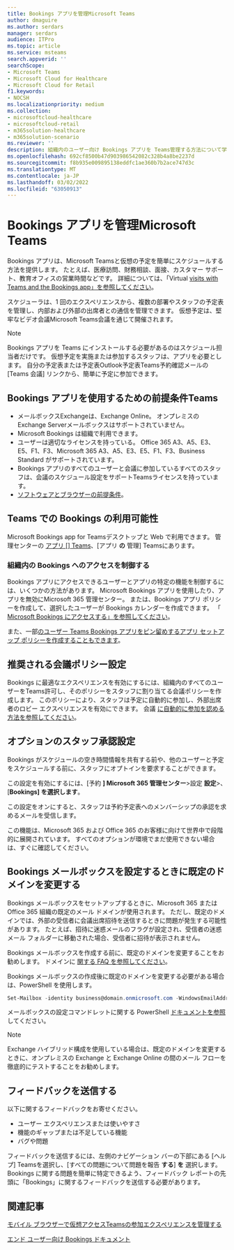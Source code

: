 ```yaml
---
title: Bookings アプリを管理Microsoft Teams
author: dmaguire
ms.author: serdars
manager: serdars
audience: ITPro
ms.topic: article
ms.service: msteams
search.appverid: ''
searchScope:
- Microsoft Teams
- Microsoft Cloud for Healthcare
- Microsoft Cloud for Retail
f1.keywords:
- NOCSH
ms.localizationpriority: medium
ms.collection:
- microsoftcloud-healthcare
- microsoftcloud-retail
- m365solution-healthcare
- m365solution-scenario
ms.reviewer: ''
description: 組織内のユーザー向け Bookings アプリを Teams管理する方法について学習します。
ms.openlocfilehash: 692cf8500b47d903986542082c328b4a8be2237d
ms.sourcegitcommit: f8b935e009895138eddfc1ae360b7b2ace747d3c
ms.translationtype: MT
ms.contentlocale: ja-JP
ms.lasthandoff: 03/02/2022
ms.locfileid: "63050913"
---
```

# <a name="manage-the-bookings-app-in-microsoft-teams"></a>Bookings アプリを管理Microsoft Teams

Bookings アプリは、Microsoft Teamsと仮想の予定を簡単にスケジュールする方法を提供します。 たとえば、医療訪問、財務相談、面接、カスタマー サポート、教育オフィスの営業時間などです。 詳細については、「Virtual [visits with Teams and the Bookings app」を参照してください](expand-teams-across-your-org/bookings-virtual-visits.md)。

スケジューラは、1 回のエクスペリエンスから、複数の部署やスタッフの予定表を管理し、内部および外部の出席者との通信を管理できます。 仮想予定は、堅牢なビデオ会議Microsoft Teams会議を通じて開催されます。

> [!NOTE]
> Bookings アプリを Teams にインストールする必要があるのはスケジュール担当者だけです。 仮想予定を実施または参加するスタッフは、アプリを必要とします。 自分の予定表または予定表Outlook予定表Teams予約確認メールの [Teams 会議] リンクから、簡単に予定に参加できます。

## <a name="prerequisites-to-use-the-bookings-app-in-teams"></a>Bookings アプリを使用するための前提条件Teams

* メールボックスExchangeは、Exchange Online。 オンプレミスのExchange Serverメールボックスはサポートされていません。
* Microsoft Bookings は組織で利用できます。
* ユーザーは適切なライセンスを持っている。 Office 365 A3、A5、E3、E5、F1、F3、Microsoft 365 A3、A5、E3、E5、F1、F3、Business Standard がサポートされています。
* Bookings アプリのすべてのユーザーと会議に参加しているすべてのスタッフは、会議のスケジュール設定をサポートTeamsライセンスを持っています。
* [ソフトウェアとブラウザーの前提条件](hardware-requirements-for-the-teams-app.md)。

## <a name="availability-of-bookings-in-teams"></a>Teams での Bookings の利用可能性

Microsoft Bookings app for Teamsデスクトップと Web で利用できます。 管理センターの [アプリ [] Teams](https://teams.microsoft.com/l/app/4c4ec2e8-4a2c-4bce-8d8f-00fc664a4e5b?source=store-copy-link)、[アプリ **の** 管理] Teamsにあります。

### <a name="control-access-to-bookings-within-your-organization"></a>組織内の Bookings へのアクセスを制御する

Bookings アプリにアクセスできるユーザーとアプリの特定の機能を制御するには、いくつかの方法があります。 Microsoft Bookings アプリを使用したり、アプリを無効にMicrosoft 365 管理センター。 または、Bookings アプリ ポリシーを作成して、選択したユーザーが Bookings カレンダーを作成できます。 「 [Microsoft Bookings にアクセスする」を参照してください](/microsoft-365/bookings/get-access)。

また、一部[のユーザー Teams Bookings アプリをピン留めするアプリ セットアップ ポリシーを作成することもできます](teams-app-setup-policies.md)。

## <a name="recommended-meeting-policy-settings"></a>推奨される会議ポリシー設定

Bookings に最適なエクスペリエンスを有効にするには、組織内のすべてのユーザーをTeams許可し、そのポリシーをスタッフに割り当てる会議ポリシーを作成します。 このポリシーにより、スタッフは予定に自動的に参加し、外部出席者のロビー エクスペリエンスを有効にできます。 会議 [に自動的に参加を認める方法を参照してください](meeting-policies-participants-and-guests.md#automatically-admit-people)。

## <a name="optional-staff-approvals-setting"></a>オプションのスタッフ承認設定

Bookings がスケジュールの空き時間情報を共有する前や、他のユーザーと予定をスケジュールする前に、スタッフにオプトインを要求することができます。

この設定を有効にするには、[予約 **] Microsoft 365 管理センター**\>設定 **設定**\>、[**Bookings] を選択します**。

この設定をオンにすると、スタッフは予約予定表へのメンバーシップの承認を求めるメールを受信します。  

この機能は、Microsoft 365 および Office 365 のお客様に向けて世界中で段階的に展開されています。 すべてのオプションが環境でまだ使用できない場合は、すぐに確認してください。

## <a name="changing-your-default-domain-when-setting-up-bookings-mailbox"></a>Bookings メールボックスを設定するときに既定のドメインを変更する

Bookings メールボックスをセットアップするときに、Microsoft 365 または Office 365 組織の既定のメール ドメインが使用されます。 ただし、既定のドメインでは、外部の受信者に会議出席招待を送信するときに問題が発生する可能性があります。 たとえば、招待に迷惑メールのフラグが設定され、受信者の迷惑メール フォルダーに移動された場合、受信者に招待が表示されません。

Bookings メールボックスを作成する前に、既定のドメインを変更することをお勧めします。 ドメインに [関する FAQ を参照してください](/microsoft-365/admin/setup/domains-faq#how-do-i-set-or-change-the-default-domain-in-office-365)。

Bookings メールボックスの作成後に既定のドメインを変更する必要がある場合は、PowerShell を使用します。

```PowerShell
Set-Mailbox -identity business@domain.onmicrosoft.com -WindowsEmailAddress business@domain.com -EmailAddresses business@domain.com
```

メールボックスの設定コマンドレットに関する PowerShell [ドキュメントを参照](/powershell/module/exchange/mailboxes/set-mailbox) してください。

> [!NOTE]
> Exchange ハイブリッド構成を使用している場合は、既定のドメインを変更するときに、オンプレミスの Exchange と Exchange Online の間のメール フローを徹底的にテストすることをお勧めします。

## <a name="send-feedback"></a>フィードバックを送信する

以下に関するフィードバックをお寄せください。

* ユーザー エクスペリエンスまたは使いやすさ
* 機能のギャップまたは不足している機能
* バグや問題
  
フィードバックを送信するには、左側のナビゲーション バーの下部にある [ヘルプ] Teamsを選択し、[すべての問題について問題を報告 **する**] **を** 選択します。 Bookings に関する問題を簡単に特定できるよう、フィードバック レポートの先頭に「Bookings」に関するフィードバックを送信する必要があります。

## <a name="related-articles"></a>関連記事

[モバイル ブラウザーで仮想アクセスTeamsの参加エクスペリエンスを管理する](expand-teams-across-your-org/mobile-browser-join.md)


  [エンド ユーザー向け Bookings ドキュメント](https://support.office.com/article/apps-and-services-cc1fba57-9900-4634-8306-2360a40c665b?ui=en-US&rs=en-US&ad=US#PickTab=Bookings)

